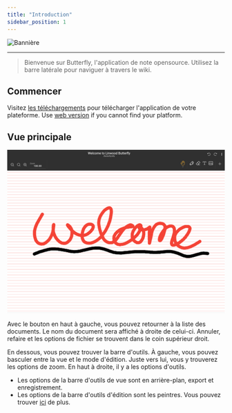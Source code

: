 ```yaml
---
title: "Introduction"
sidebar_position: 1
---
```


![Bannière](/img/banner.png)

---

> Bienvenue sur Butterfly, l'application de note opensource. Utilisez la barre latérale pour naviguer à travers le wiki.

## Commencer

Visitez [les téléchargements](/downloads) pour télécharger l'application de votre plateforme. Use [web version](https://web.butterfly.linwood.dev) if you cannot find your platform.

## Vue principale

![Vue principale](main.png)

Avec le bouton en haut à gauche, vous pouvez retourner à la liste des documents. Le nom du document sera affiché à droite de celui-ci. Annuler, refaire et les options de fichier se trouvent dans le coin supérieur droit.

En dessous, vous pouvez trouver la barre d'outils. À gauche, vous pouvez basculer entre la vue et le mode d'édition. Juste vers lui, vous y trouverez les options de zoom. En haut à droite, il y a les options d'outils.

- Les options de la barre d'outils de vue sont en arrière-plan, export et enregistrement.
- Les options de la barre d'outils d'édition sont les peintres. Vous pouvez trouver [ici](background/intro) de plus.
